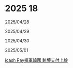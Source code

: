 # 2025 18

2025/04/28

2025/04/29

2025/04/30

2025/05/01

[icash Pay揮軍韓國 跨境支付上線](https://www.ctee.com.tw/news/20250501700104-439901)